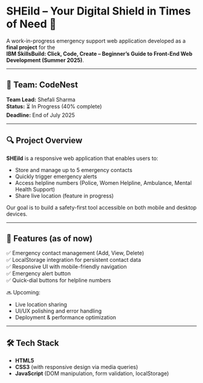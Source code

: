 # SHEild – Your Digital Shield in Times of Need 🚨

A work-in-progress emergency support web application developed as a **final project** for the  
**IBM SkillsBuild: Click, Code, Create – Beginner’s Guide to Front-End Web Development (Summer 2025)**.

---

## 👥 Team: CodeNest  
**Team Lead:** Shefali Sharma  
**Status:** ⏳ In Progress (40% complete)  
**Deadline:** End of July 2025

---

## 🔍 Project Overview

**SHEild** is a responsive web application that enables users to:
- Store and manage up to 5 emergency contacts
- Quickly trigger emergency alerts
- Access helpline numbers (Police, Women Helpline, Ambulance, Mental Health Support)
- Share live location (feature in progress)

Our goal is to build a safety-first tool accessible on both mobile and desktop devices.

---

## 🚀 Features (as of now)

✅ Emergency contact management (Add, View, Delete)  
✅ LocalStorage integration for persistent contact data  
✅ Responsive UI with mobile-friendly navigation  
✅ Emergency alert button  
✅ Quick-dial buttons for helpline numbers

🔜 Upcoming:
- Live location sharing  
- UI/UX polishing and error handling  
- Deployment & performance optimization

---

## 🛠️ Tech Stack

- **HTML5**  
- **CSS3** (with responsive design via media queries)  
- **JavaScript** (DOM manipulation, form validation, localStorage)

